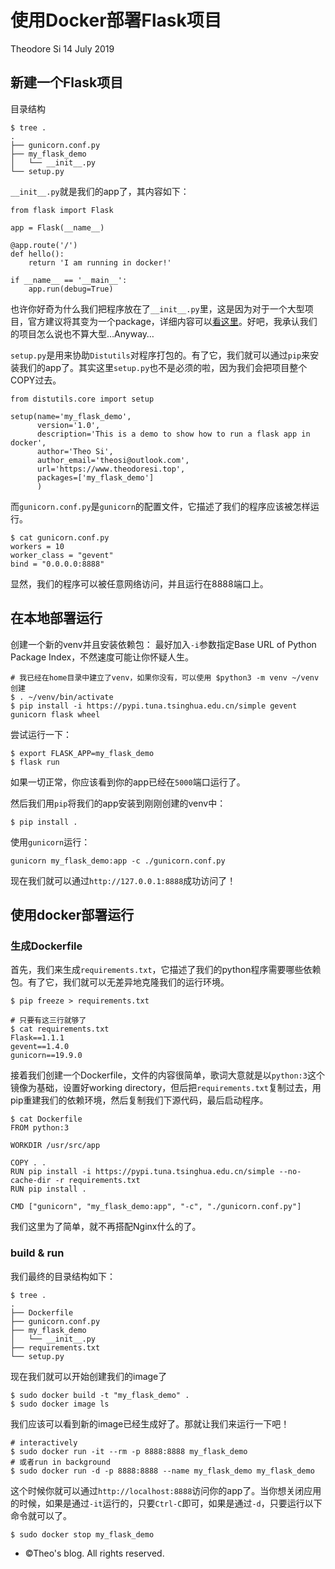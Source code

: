 

#  使用Docker部署Flask项目

 Theodore Si      14 July 2019

## 新建一个Flask项目

目录结构

```
$ tree .
.
├── gunicorn.conf.py
├── my_flask_demo
│   └── __init__.py
└── setup.py
```

`__init__.py`就是我们的app了，其内容如下：

```
from flask import Flask

app = Flask(__name__)

@app.route('/')
def hello():
    return 'I am running in docker!'

if __name__ == '__main__':
    app.run(debug=True)
```

也许你好奇为什么我们把程序放在了`__init__.py`里，这是因为对于一个大型项目，官方建议将其变为一个package，详细内容可以[看这里](https://flask.palletsprojects.com/en/1.1.x/patterns/packages/#larger-applications)。好吧，我承认我们的项目怎么说也不算大型…Anyway…

`setup.py`是用来协助`Distutils`对程序打包的。有了它，我们就可以通过`pip`来安装我们的app了。其实这里`setup.py`也不是必须的啦，因为我们会把项目整个COPY过去。

```
from distutils.core import setup

setup(name='my_flask_demo',
      version='1.0',
      description='This is a demo to show how to run a flask app in docker',
      author='Theo Si',
      author_email='theosi@outlook.com',
      url='https://www.theodoresi.top',
      packages=['my_flask_demo']
      )
```

而`gunicorn.conf.py`是`gunicorn`的配置文件，它描述了我们的程序应该被怎样运行。

```
$ cat gunicorn.conf.py 
workers = 10
worker_class = "gevent"
bind = "0.0.0.0:8888"
```

显然，我们的程序可以被任意网络访问，并且运行在8888端口上。

## 在本地部署运行

创建一个新的venv并且安装依赖包： 最好加入`-i`参数指定Base URL of Python Package Index，不然速度可能让你怀疑人生。

```
# 我已经在home目录中建立了venv，如果你没有，可以使用 $python3 -m venv ~/venv创建
$ . ~/venv/bin/activate 
$ pip install -i https://pypi.tuna.tsinghua.edu.cn/simple gevent gunicorn flask wheel
```

尝试运行一下：

```
$ export FLASK_APP=my_flask_demo
$ flask run
```

如果一切正常，你应该看到你的app已经在`5000`端口运行了。

然后我们用`pip`将我们的app安装到刚刚创建的venv中：

```
$ pip install .
```

使用`gunicorn`运行：

```
gunicorn my_flask_demo:app -c ./gunicorn.conf.py
```

现在我们就可以通过`http://127.0.0.1:8888`成功访问了！

## 使用docker部署运行

### 生成Dockerfile

首先，我们来生成`requirements.txt`，它描述了我们的python程序需要哪些依赖包。有了它，我们就可以无差异地克隆我们的运行环境。

```
$ pip freeze > requirements.txt

# 只要有这三行就够了
$ cat requirements.txt
Flask==1.1.1
gevent==1.4.0
gunicorn==19.9.0
```

接着我们创建一个Dockerfile，文件的内容很简单，歌词大意就是以`python:3`这个镜像为基础，设置好working directory，但后把`requirements.txt`复制过去，用pip重建我们的依赖环境，然后复制我们下源代码，最后启动程序。

```
$ cat Dockerfile 
FROM python:3

WORKDIR /usr/src/app

COPY . .
RUN pip install -i https://pypi.tuna.tsinghua.edu.cn/simple --no-cache-dir -r requirements.txt
RUN pip install .

CMD ["gunicorn", "my_flask_demo:app", "-c", "./gunicorn.conf.py"]
```

我们这里为了简单，就不再搭配Nginx什么的了。

### build & run

我们最终的目录结构如下：

```
$ tree .
.
├── Dockerfile
├── gunicorn.conf.py
├── my_flask_demo
│   └── __init__.py
├── requirements.txt
└── setup.py
```

现在我们就可以开始创建我们的image了

```
$ sudo docker build -t "my_flask_demo" .
$ sudo docker image ls
```

我们应该可以看到新的image已经生成好了。那就让我们来运行一下吧！

```
# interactively
$ sudo docker run -it --rm -p 8888:8888 my_flask_demo
# 或者run in background
$ sudo docker run -d -p 8888:8888 --name my_flask_demo my_flask_demo
```

这个时候你就可以通过`http://localhost:8888`访问你的app了。当你想关闭应用的时候，如果是通过`-it`运行的，只要`Ctrl-C`即可，如果是通过`-d`，只要运行以下命令就可以了。

```
$ sudo docker stop my_flask_demo
```

- ©Theo's blog. All rights reserved.
